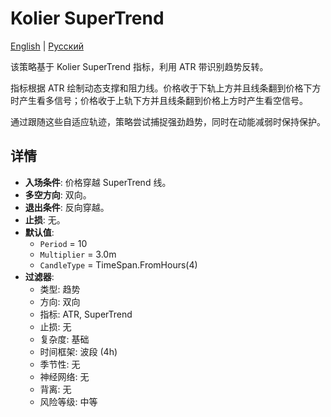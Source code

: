 # Kolier SuperTrend
[English](README.md) | [Русский](README_ru.md)

该策略基于 Kolier SuperTrend 指标，利用 ATR 带识别趋势反转。

指标根据 ATR 绘制动态支撑和阻力线。价格收于下轨上方并且线条翻到价格下方时产生看多信号；价格收于上轨下方并且线条翻到价格上方时产生看空信号。

通过跟随这些自适应轨迹，策略尝试捕捉强劲趋势，同时在动能减弱时保持保护。

## 详情
- **入场条件**: 价格穿越 SuperTrend 线。
- **多空方向**: 双向。
- **退出条件**: 反向穿越。
- **止损**: 无。
- **默认值**:
  - `Period` = 10
  - `Multiplier` = 3.0m
  - `CandleType` = TimeSpan.FromHours(4)
- **过滤器**:
  - 类型: 趋势
  - 方向: 双向
  - 指标: ATR, SuperTrend
  - 止损: 无
  - 复杂度: 基础
  - 时间框架: 波段 (4h)
  - 季节性: 无
  - 神经网络: 无
  - 背离: 无
  - 风险等级: 中等
